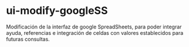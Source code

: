 # ui-modify-googleSS
Modificación de la interfaz de google SpreadSheets, para poder integrar ayuda, referencias e integración de celdas con valores establecidos para futuras consultas.
